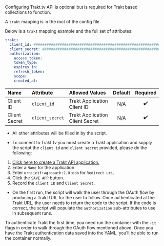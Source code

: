 Configuring Trakt.tv API is optional but is required for Trakt based collections to function. 

A `trakt` mapping is in the root of the config file.

Below is a `trakt` mapping example and the full set of attributes:
```yaml
trakt:
  client_id: ################################################################
  client_secret: ################################################################
  authorization:
    access_token:
    token_type:
    expires_in:
    refresh_token:
    scope:
    created_at:
```

| Name | Attribute | Allowed Values | Default | Required |
| :--- | :--- | :--- | :---: | :---: |
| Client ID | `client_id` | Trakt Application Client ID | N/A | :heavy_check_mark: |
| Client Secret | `client_secret` | Trakt Application Client Secret | N/A | :heavy_check_mark: |

* All other attributes will be filled in by the script. 

* To connect to Trakt.tv you must create a Trakt application and supply the script the `client id` and `client secret` provided, please do the following:
1. [Click here to create a Trakt API application.](https://trakt.tv/oauth/applications/new)
2. Enter a `Name` for the application.
3. Enter `urn:ietf:wg:oauth:2.0:oob` for `Redirect uri`.
4. Click the `SAVE APP` button.
5. Record the `Client ID` and `Client Secret`.

* On the first run, the script will walk the user through the OAuth flow by producing a Trakt URL for the user to follow. Once authenticated at the Trakt URL, the user needs to return the code to the script. If the code is correct, the script will populate the `authorization` sub-attributes to use in subsequent runs.

To authenticate Trakt the first time, you need run the container with the `-it` flags in order to walk through the OAuth flow mentioned above. Once you have the Trakt authentication data saved into the YAML, you'll be able to run the container normally.